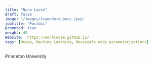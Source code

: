 ```yaml
---
title: "Nora Loose"
draft: false
image: "/images/team/NoraLoose.jpeg"
jobtitle: "Postdoc"
promoted: true
weight: 40
Website:  https://noraloose.github.io/
tags: [Ocean, Machine Learning, Mesoscale eddy parameterizations]
---
```



Princeton University
